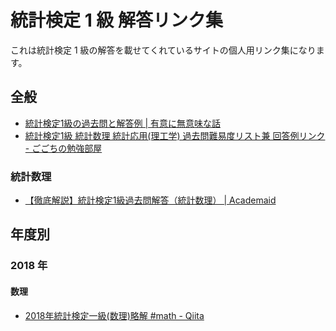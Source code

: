# 統計検定 1 級 解答リンク集

これは統計検定 1 級の解答を載せてくれているサイトの個人用リンク集になります。


## 全般

- [統計検定1級の過去問と解答例 \| 有意に無意味な話](https://starpentagon.net/analytics/stat_certificate_past_problems/)
- [統計検定1級 統計数理 統計応用(理工学) 過去問難易度リスト兼 回答例リンク - ごごちの勉強部屋](https://gogocatslife.com/toukei_grade_1st_answer_list/)

### 統計数理
- [【徹底解説】統計検定1級過去問解答（統計数理） \| Academaid](https://academ-aid.com/statistics/jssc-toc)


## 年度別



### 2018 年
#### 数理
- [2018年統計検定一級(数理)略解 #math - Qiita](https://qiita.com/fred55/items/e61eb5cf42efa72efe3e)